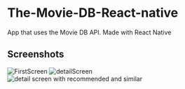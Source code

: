 # The-Movie-DB-React-native
App that uses the Movie DB API. Made with React Native

 ## Screenshots
 ![FirstScreen](https://i.imgur.com/U6RYFxd.png)  ![detailScreen](https://i.imgur.com/24p3HMj.png) ![detail screen with recommended and similar](https://i.imgur.com/mjEEp3N.png)
